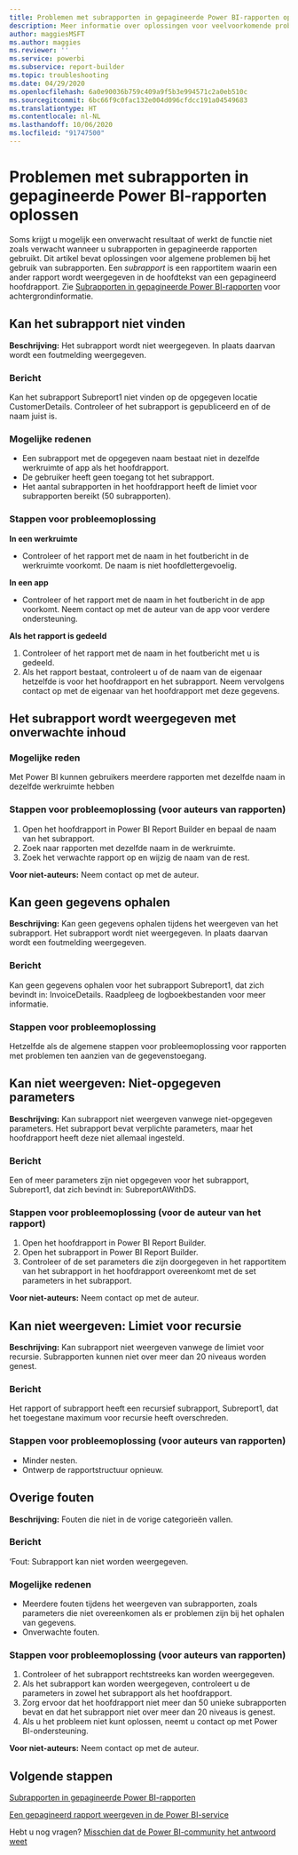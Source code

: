 ```yaml
---
title: Problemen met subrapporten in gepagineerde Power BI-rapporten oplossen
description: Meer informatie over oplossingen voor veelvoorkomende problemen bij het gebruik van subrapporten, die rapportitems zijn binnen een gepagineerd rapport.
author: maggiesMSFT
ms.author: maggies
ms.reviewer: ''
ms.service: powerbi
ms.subservice: report-builder
ms.topic: troubleshooting
ms.date: 04/29/2020
ms.openlocfilehash: 6a0e90036b759c409a9f5b3e994571c2a0eb510c
ms.sourcegitcommit: 6bc66f9c0fac132e004d096cfdcc191a04549683
ms.translationtype: HT
ms.contentlocale: nl-NL
ms.lasthandoff: 10/06/2020
ms.locfileid: "91747500"
---
```

# <a name="troubleshoot-subreports-in-power-bi-paginated-reports"></a>Problemen met subrapporten in gepagineerde Power BI-rapporten oplossen

Soms krijgt u mogelijk een onverwacht resultaat of werkt de functie niet zoals verwacht wanneer u subrapporten in gepagineerde rapporten gebruikt. Dit artikel bevat oplossingen voor algemene problemen bij het gebruik van subrapporten. Een *subrapport* is een rapportitem waarin een ander rapport wordt weergegeven in de hoofdtekst van een gepagineerd hoofdrapport. Zie [Subrapporten in gepagineerde Power BI-rapporten](subreports.md) voor achtergrondinformatie.

## <a name="subreport-couldnt-be-found"></a>Kan het subrapport niet vinden

**Beschrijving:** Het subrapport wordt niet weergegeven. In plaats daarvan wordt een foutmelding weergegeven.

### <a name="message"></a>Bericht

Kan het subrapport Subreport1 niet vinden op de opgegeven locatie CustomerDetails. Controleer of het subrapport is gepubliceerd en of de naam juist is.

### <a name="possible-reasons"></a>Mogelijke redenen

- Een subrapport met de opgegeven naam bestaat niet in dezelfde werkruimte of app als het hoofdrapport.
- De gebruiker heeft geen toegang tot het subrapport.
- Het aantal subrapporten in het hoofdrapport heeft de limiet voor subrapporten bereikt (50 subrapporten).

### <a name="troubleshooting-steps"></a>Stappen voor probleemoplossing

**In een werkruimte**

- Controleer of het rapport met de naam in het foutbericht in de werkruimte voorkomt. De naam is niet hoofdlettergevoelig.

**In een app**

- Controleer of het rapport met de naam in het foutbericht in de app voorkomt. Neem contact op met de auteur van de app voor verdere ondersteuning.

**Als het rapport is gedeeld**

1. Controleer of het rapport met de naam in het foutbericht met u is gedeeld.
2. Als het rapport bestaat, controleert u of de naam van de eigenaar hetzelfde is voor het hoofdrapport en het subrapport. Neem vervolgens contact op met de eigenaar van het hoofdrapport met deze gegevens.

## <a name="subreport-renders-with-unexpected-content"></a>Het subrapport wordt weergegeven met onverwachte inhoud

### <a name="possible-reason"></a>Mogelijke reden

Met Power BI kunnen gebruikers meerdere rapporten met dezelfde naam in dezelfde werkruimte hebben

### <a name="troubleshooting-steps-for-report-authors"></a>Stappen voor probleemoplossing (voor auteurs van rapporten)

1. Open het hoofdrapport in Power BI Report Builder en bepaal de naam van het subrapport.
2. Zoek naar rapporten met dezelfde naam in de werkruimte.
3. Zoek het verwachte rapport op en wijzig de naam van de rest.

**Voor niet-auteurs:** Neem contact op met de auteur.

## <a name="data-retrieval-fails"></a>Kan geen gegevens ophalen

**Beschrijving:** Kan geen gegevens ophalen tijdens het weergeven van het subrapport. Het subrapport wordt niet weergegeven. In plaats daarvan wordt een foutmelding weergegeven.

### <a name="message"></a>Bericht

Kan geen gegevens ophalen voor het subrapport Subreport1, dat zich bevindt in: InvoiceDetails. Raadpleeg de logboekbestanden voor meer informatie.

### <a name="troubleshooting-steps"></a>Stappen voor probleemoplossing

Hetzelfde als de algemene stappen voor probleemoplossing voor rapporten met problemen ten aanzien van de gegevenstoegang.

## <a name="rendering-fails-unspecified-parameters"></a>Kan niet weergeven: Niet-opgegeven parameters

**Beschrijving:** Kan subrapport niet weergeven vanwege niet-opgegeven parameters. Het subrapport bevat verplichte parameters, maar het hoofdrapport heeft deze niet allemaal ingesteld.

### <a name="message"></a>Bericht 
Een of meer parameters zijn niet opgegeven voor het subrapport, Subreport1, dat zich bevindt in: SubreportAWithDS.

### <a name="troubleshooting-steps-for-the-report-author"></a>Stappen voor probleemoplossing (voor de auteur van het rapport)

1. Open het hoofdrapport in Power BI Report Builder.
2. Open het subrapport in Power BI Report Builder.
3. Controleer of de set parameters die zijn doorgegeven in het rapportitem van het subrapport in het hoofdrapport overeenkomt met de set parameters in het subrapport.

**Voor niet-auteurs:** Neem contact op met de auteur.

## <a name="rendering-fails-recursion-limit"></a>Kan niet weergeven: Limiet voor recursie

**Beschrijving:** Kan subrapport niet weergeven vanwege de limiet voor recursie. Subrapporten kunnen niet over meer dan 20 niveaus worden genest.

### <a name="message"></a>Bericht

Het rapport of subrapport heeft een recursief subrapport, Subreport1, dat het toegestane maximum voor recursie heeft overschreden.

### <a name="troubleshooting-steps-for-report-authors"></a>Stappen voor probleemoplossing (voor auteurs van rapporten)

- Minder nesten.
- Ontwerp de rapportstructuur opnieuw.

## <a name="other-errors"></a>Overige fouten

**Beschrijving:** Fouten die niet in de vorige categorieën vallen.

### <a name="message"></a>Bericht

‘Fout: Subrapport kan niet worden weergegeven.

### <a name="possible-reasons"></a>Mogelijke redenen

- Meerdere fouten tijdens het weergeven van subrapporten, zoals parameters die niet overeenkomen als er problemen zijn bij het ophalen van gegevens.
- Onverwachte fouten.

### <a name="troubleshooting-steps-for-report-authors"></a>Stappen voor probleemoplossing (voor auteurs van rapporten)

1. Controleer of het subrapport rechtstreeks kan worden weergegeven.
2. Als het subrapport kan worden weergegeven, controleert u de parameters in zowel het subrapport als het hoofdrapport.
3. Zorg ervoor dat het hoofdrapport niet meer dan 50 unieke subrapporten bevat en dat het subrapport niet over meer dan 20 niveaus is genest.
4. Als u het probleem niet kunt oplossen, neemt u contact op met Power BI-ondersteuning.

**Voor niet-auteurs:** Neem contact op met de auteur.

## <a name="next-steps"></a>Volgende stappen

[Subrapporten in gepagineerde Power BI-rapporten](subreports.md)

[Een gepagineerd rapport weergeven in de Power BI-service](../consumer/paginated-reports-view-power-bi-service.md)

Hebt u nog vragen? [Misschien dat de Power BI-community het antwoord weet](https://community.powerbi.com/)
